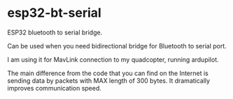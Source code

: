 # esp32-bt-serial
ESP32 bluetooth to serial bridge.

Can be used when you need bidirectional bridge for Bluetooth to serial port.

I am using it for MavLink connection to my quadcopter, running ardupilot.

The main difference from the code that you can find on the Internet is sending data by packets with MAX length of 300 bytes. It dramatically improves communication speed.
